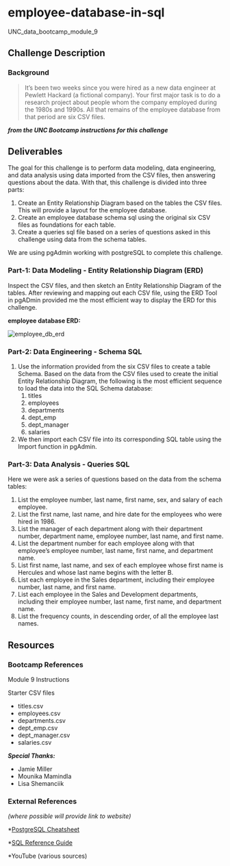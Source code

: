 # employee-database-in-sql
UNC_data_bootcamp_module_9

## Challenge Description
### Background
> It’s been two weeks since you were hired as a new data engineer at Pewlett Hackard (a fictional company). Your first major task is to do a research project about people whom the company employed during the 1980s and 1990s. All that remains of the employee database from that period are six CSV files.

***from the UNC Bootcamp instructions for this challenge***

## Deliverables
The goal for this challenge is to perform data modeling, data engineering, and data analysis using data imported from the CSV files, then answering questions about the data. With that, this challenge is divided into three parts:
1. Create an Entity Relationship Diagram based on the tables the CSV files. This will provide a layout for the employee database.
2. Create an employee database schema sql using the original six CSV files as foundations for each table.
3. Create a queries sql file based on a series of questions asked in this challenge using data from the schema tables.

We are using pgAdmin working with postgreSQL to complete this challenge.

### Part-1: Data Modeling - Entity Relationship Diagram (ERD)
Inspect the CSV files, and then sketch an Entity Relationship Diagram of the tables. After reviewing and mapping out each CSV file, using the ERD Tool in pgADmin provided me the most efficient way to display the ERD for this challenge.

__employee database ERD:__

![employee_db_erd](https://github.com/SteveTuttle/sql_challenge/blob/main/PH-ERD_employee_db.png)

### Part-2: Data Engineering - Schema SQL
1. Use the information provided from the six CSV files to create a table Schema. Based on the data from the CSV files used to create the initial Entity Relationship Diagram, the following is the most efficient sequence to load the data into the SQL Schema database:
	1. titles 
	2. employees 
	3. departments 
	4. dept_emp 
	5. dept_manager 
	6. salaries 
2. We then import each CSV file into its corresponding SQL table using the Import function in pgAdmin.

### Part-3: Data Analysis - Queries SQL
Here we were ask a series of questions based on the data from the schema tables:
1. List the employee number, last name, first name, sex, and salary of each employee.
2. List the first name, last name, and hire date for the employees who were hired in 1986.
3. List the manager of each department along with their department number, department name, employee number, last name, and first name.
4. List the department number for each employee along with that employee’s employee number, last name, first name, and department name.
5. List first name, last name, and sex of each employee whose first name is Hercules and whose last name begins with the letter B.
6. List each employee in the Sales department, including their employee number, last name, and first name.
7. List each employee in the Sales and Development departments, including their employee number, last name, first name, and department name.
8. List the frequency counts, in descending order, of all the employee last names.

## Resources
### Bootcamp References
Module 9 Instructions

Starter CSV files
* titles.csv
* employees.csv
* departments.csv
* dept_emp.csv
* dept_manager.csv
* salaries.csv

***Special Thanks:***
* Jamie Miller
* Mounika Mamindla
* Lisa Shemanciik

### External References
_(where possible will provide link to website)_

*[PostgreSQL Cheatsheet](https://unc.bootcampcontent.com/UNC-Coding-Boot-Camp/UNC-VIRT-DATA-PT-03-2023-U-LOLC/-/blob/main/09-SQL/Supplemental/PostgreSQL-Cheat-Sheet.pdf)

*[SQL Reference Guide](https://unc.bootcampcontent.com/UNC-Coding-Boot-Camp/UNC-VIRT-DATA-PT-03-2023-U-LOLC/-/blob/main/09-SQL/Supplemental/SQL_reference_guide.pdf)

*YouTube (various sources)


